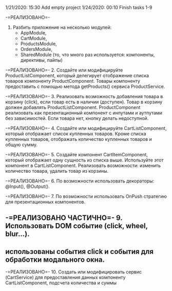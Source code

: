1/21/2020: 15:30 Add empty project
1/24/2020: 00:10 Finish tasks 1-9 


-=РЕАЛИЗОВАНО=-
1. Разбить приложение на несколько модулей:
    - AppModule, 
    - CartModule, 
    - ProductsModule, 
    - OrdersModule, 
    - SharedModule (то, что много раз используется: компоненты, директивы, пайпы)

-=РЕАЛИЗОВАНО=-
2. Создайте или модифицируйте ProductListComponent, который делегирует отображение списка товаров
   компоненту ProductComponent. Товары компоненту предоставить с помощью метода getProducts() сервиса ProductService.

-=РЕАЛИЗОВАНО=-
3. Реализовать возможность добавления товара в корзину (click), если товар есть в наличии (доступен). 
   Товар в корзину должен добавлять ProductListComponent. 
   ProductComponent реализовать как презентационный компонент с инпутами и аутпутами без зависимостей.
   Если товара нет, кнопку делать недоступной. 

-=РЕАЛИЗОВАНО=-
4. Создайте или модифицируйте CartListComponent, который отображает список купленных товаров. 
   Кроме списка купленных товаров, отображать количество купленных товаров и общую сумму.

-=РЕАЛИЗОВАНО=-
5. Создайте компонент СartItemComponent, который отображает одну сущность из списка выше. 
   Используйте этот компонент в CartListComponent. 
   Реализовать возможности: изменить количество товара, удалить товар из корзины.

-=РЕАЛИЗОВАНО=-
6. По возможности использовать декораторы: @Input(), @Output().

-=РЕАЛИЗОВАНО=-
7. По возможности использовать OnPush стратегию для презентационных компонентов.

-=РЕАЛИЗОВАНО ЧАСТИЧНО=-
9. Использовать DOM событие (click, wheel, blur...).
----------------------------------------------------------------------
 использованы события click и события для обработки модального окна. 
----------------------------------------------------------------------

-=РЕАЛИЗОВАНО=-
10. Создать или модифицировать сервис (CartService) для предоставления данных компоненту CartListComponent, 
   подсчета количества и суммы
